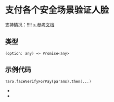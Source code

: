 # 支付各个安全场景验证人脸
支持情况：!!!!
[> 参考文档
](https://developers.weixin.qq.com/miniprogram/dev/api/open-api/payment/wx.faceVerifyForPay.html)
## 类型[​](faceVerifyForPay.html#类型)
```tsx
(option: any) => Promise<any>
```

## 示例代码[​](faceVerifyForPay.html#示例代码)
```tsx
Taro.faceVerifyForPay(params).then(...)
```

- 
-
